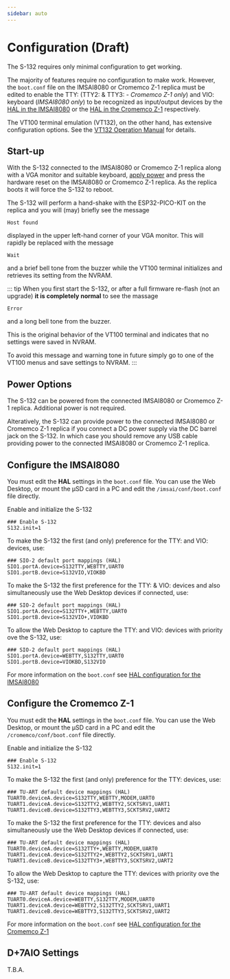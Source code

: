 ```yaml
---
sidebar: auto
---
```


# Configuration (Draft)

The S-132 requires only minimal configuration to get working.

The majority of features require no configuration to make work. However, the `boot.conf` file on the IMSAI8080 or Cromemco Z-1 replica must be edited to enable the TTY: (TTY2: & TTY3: - *Cromemco Z-1 only*) and VIO: keyboard (*IMSAI8080 only*) to be recognized as input/output devices by the [HAL in the IMSAI8080](/imsai8080/configure/#sio-2-port-mappings) or the [HAL in the Cromemco Z-1](/cromemcoZ1/configure/#tu-art-device-mappings) respectively.


The VT100 terminal emulation (VT132), on the other hand, has extensive configuration options. See the [VT132 Operation Manual](/vt132/operation/) for details.

## Start-up

With the S-132 connected to the IMSAI8080 or Cromemco Z-1 replica along with a VGA monitor and suitable keyboard, [apply power](#power-options) and press the hardware reset on the IMSAI8080 or Cromemco Z-1 replica. As the replica boots it will force the S-132 to reboot.

The S-132 will perform a hand-shake with the ESP32-PICO-KIT on the replica and you will (may) briefly see the message 

```
Host found
```

 displayed in the upper left-hand corner of your VGA monitor. This will rapidly be replaced with the message
 ```
 Wait
 ```
 and a brief bell tone from the buzzer while the VT100 terminal initializes and retrieves its setting from the NVRAM.

::: tip
When you first start the S-132, or after a full firmware re-flash (not an upgrade) **it is completely normal** to see the massage 
```
Error
```
and a long bell tone from the buzzer.

This is the original behavior of the VT100 terminal and indicates that no settings were saved in NVRAM.

To avoid this message and warning tone in future simply go to one of the VT100 menus and save settings to NVRAM.
:::

## Power Options

The S-132 can be powered from the connected IMSAI8080 or Cromemco Z-1 replica. Additional power is not required.

Alteratively, the S-132 can provide power to the connected IMSAI8080 or Cromemco Z-1 replica if you connect a DC power supply via the DC barrel jack on the S-132. In which case you should remove any USB cable providing power to the connected IMSAI8080 or Cromemco Z-1 replica.

## Configure the IMSAI8080

You must edit the **HAL** settings in the `boot.conf` file.
You can use the Web Desktop, or mount the µSD card in a PC and edit the `/imsai/conf/boot.conf` file directly.

Enable and initialize the S-132  

``` editorconfig
### Enable S-132
S132.init=1
```

To make the S-132 the first (and only) preference for the TTY: and VIO: devices, use:

``` editorconfig
### SIO-2 default port mappings (HAL)
SIO1.portA.device=S132TTY,WEBTTY,UART0
SIO1.portB.device=S132VIO,VIOKBD
```

To make the S-132 the first preference for the TTY: & VIO: devices and also simultaneously use the Web Desktop devices if connected, use:

``` editorconfig
### SIO-2 default port mappings (HAL)
SIO1.portA.device=S132TTY+,WEBTTY,UART0
SIO1.portB.device=S132VIO+,VIOKBD
```

To allow the Web Desktop to capture the TTY: and VIO: devices with priority ove the S-132, use:

``` editorconfig
### SIO-2 default port mappings (HAL)
SIO1.portA.device=WEBTTY,S132TTY,UART0
SIO1.portB.device=VIOKBD,S132VIO
```

For more information on the `boot.conf` see [HAL configuration for the IMSAI8080](/imsai8080/configure/#sio-2-port-mappings)

## Configure the Cromemco Z-1

You must edit the **HAL** settings in the `boot.conf` file.
You can use the Web Desktop, or mount the µSD card in a PC and edit the `/cromemco/conf/boot.conf` file directly.

Enable and initialize the S-132  

``` editorconfig
### Enable S-132
S132.init=1
```

To make the S-132 the first (and only) preference for the TTY: devices, use:

``` editorconfig
### TU-ART default device mappings (HAL)
TUART0.deviceA.device=S132TTY,WEBTTY,MODEM,UART0
TUART1.deviceA.device=S132TTY2,WEBTTY2,SCKTSRV1,UART1
TUART1.deviceB.device=S132TTY3,WEBTTY3,SCKTSRV2,UART2
```

To make the S-132 the first preference for the TTY: devices and also simultaneously use the Web Desktop devices if connected, use:

``` editorconfig
### TU-ART default device mappings (HAL)
TUART0.deviceA.device=S132TTY+,WEBTTY,MODEM,UART0
TUART1.deviceA.device=S132TTY2+,WEBTTY2,SCKTSRV1,UART1
TUART1.deviceB.device=S132TTY3+,WEBTTY3,SCKTSRV2,UART2
```

To allow the Web Desktop to capture the TTY: devices with priority ove the S-132, use:

``` editorconfig
### TU-ART default device mappings (HAL)
TUART0.deviceA.device=WEBTTY,S132TTY,MODEM,UART0
TUART1.deviceA.device=WEBTTY2,S132TTY2,SCKTSRV1,UART1
TUART1.deviceB.device=WEBTTY3,S132TTY3,SCKTSRV2,UART2
```

For more information on the `boot.conf` see [HAL configuration for the Cromemco Z-1](/cromemcoZ1/configure/#tu-art-device-mappings) 

## D+7AIO Settings

T.B.A.